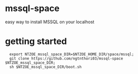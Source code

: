 # mssql-space
easy way to install MSSQL on your localhost

# getting started

```shell
  export NTZOE_mssql_space_DIR=$NTZOE_HOME_DIR/space/mssql;
  git clone https://github.com/ngtnthori03/mssql-space $NTZOE_mssql_space_DIR;
  sh $NTZOE_mssql_space_DIR/boot.sh
```
